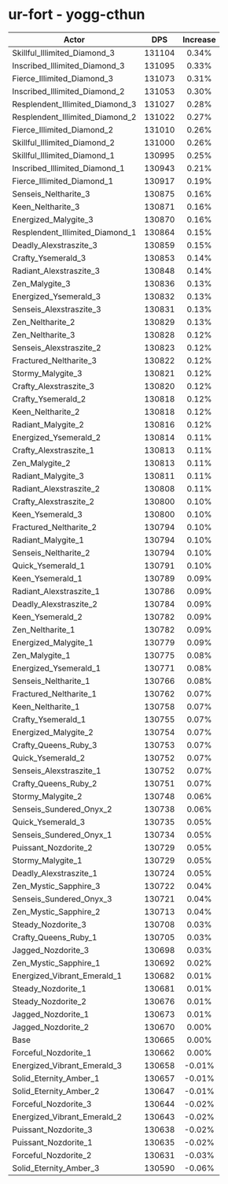 # ur-fort - yogg-cthun
| Actor | DPS | Increase |
|---|:---:|:---:|
|Skillful_Illimited_Diamond_3|131104|0.34%|
|Inscribed_Illimited_Diamond_3|131095|0.33%|
|Fierce_Illimited_Diamond_3|131073|0.31%|
|Inscribed_Illimited_Diamond_2|131053|0.30%|
|Resplendent_Illimited_Diamond_3|131027|0.28%|
|Resplendent_Illimited_Diamond_2|131022|0.27%|
|Fierce_Illimited_Diamond_2|131010|0.26%|
|Skillful_Illimited_Diamond_2|131000|0.26%|
|Skillful_Illimited_Diamond_1|130995|0.25%|
|Inscribed_Illimited_Diamond_1|130943|0.21%|
|Fierce_Illimited_Diamond_1|130917|0.19%|
|Senseis_Neltharite_3|130875|0.16%|
|Keen_Neltharite_3|130871|0.16%|
|Energized_Malygite_3|130870|0.16%|
|Resplendent_Illimited_Diamond_1|130864|0.15%|
|Deadly_Alexstraszite_3|130859|0.15%|
|Crafty_Ysemerald_3|130853|0.14%|
|Radiant_Alexstraszite_3|130848|0.14%|
|Zen_Malygite_3|130836|0.13%|
|Energized_Ysemerald_3|130832|0.13%|
|Senseis_Alexstraszite_3|130831|0.13%|
|Zen_Neltharite_2|130829|0.13%|
|Zen_Neltharite_3|130828|0.12%|
|Senseis_Alexstraszite_2|130823|0.12%|
|Fractured_Neltharite_3|130822|0.12%|
|Stormy_Malygite_3|130821|0.12%|
|Crafty_Alexstraszite_3|130820|0.12%|
|Crafty_Ysemerald_2|130818|0.12%|
|Keen_Neltharite_2|130818|0.12%|
|Radiant_Malygite_2|130816|0.12%|
|Energized_Ysemerald_2|130814|0.11%|
|Crafty_Alexstraszite_1|130813|0.11%|
|Zen_Malygite_2|130813|0.11%|
|Radiant_Malygite_3|130811|0.11%|
|Radiant_Alexstraszite_2|130808|0.11%|
|Crafty_Alexstraszite_2|130800|0.10%|
|Keen_Ysemerald_3|130800|0.10%|
|Fractured_Neltharite_2|130794|0.10%|
|Radiant_Malygite_1|130794|0.10%|
|Senseis_Neltharite_2|130794|0.10%|
|Quick_Ysemerald_1|130791|0.10%|
|Keen_Ysemerald_1|130789|0.09%|
|Radiant_Alexstraszite_1|130786|0.09%|
|Deadly_Alexstraszite_2|130784|0.09%|
|Keen_Ysemerald_2|130782|0.09%|
|Zen_Neltharite_1|130782|0.09%|
|Energized_Malygite_1|130779|0.09%|
|Zen_Malygite_1|130775|0.08%|
|Energized_Ysemerald_1|130771|0.08%|
|Senseis_Neltharite_1|130766|0.08%|
|Fractured_Neltharite_1|130762|0.07%|
|Keen_Neltharite_1|130758|0.07%|
|Crafty_Ysemerald_1|130755|0.07%|
|Energized_Malygite_2|130754|0.07%|
|Crafty_Queens_Ruby_3|130753|0.07%|
|Quick_Ysemerald_2|130752|0.07%|
|Senseis_Alexstraszite_1|130752|0.07%|
|Crafty_Queens_Ruby_2|130751|0.07%|
|Stormy_Malygite_2|130748|0.06%|
|Senseis_Sundered_Onyx_2|130738|0.06%|
|Quick_Ysemerald_3|130735|0.05%|
|Senseis_Sundered_Onyx_1|130734|0.05%|
|Puissant_Nozdorite_2|130729|0.05%|
|Stormy_Malygite_1|130729|0.05%|
|Deadly_Alexstraszite_1|130724|0.05%|
|Zen_Mystic_Sapphire_3|130722|0.04%|
|Senseis_Sundered_Onyx_3|130721|0.04%|
|Zen_Mystic_Sapphire_2|130713|0.04%|
|Steady_Nozdorite_3|130708|0.03%|
|Crafty_Queens_Ruby_1|130705|0.03%|
|Jagged_Nozdorite_3|130698|0.03%|
|Zen_Mystic_Sapphire_1|130692|0.02%|
|Energized_Vibrant_Emerald_1|130682|0.01%|
|Steady_Nozdorite_1|130681|0.01%|
|Steady_Nozdorite_2|130676|0.01%|
|Jagged_Nozdorite_1|130673|0.01%|
|Jagged_Nozdorite_2|130670|0.00%|
|Base|130665|0.00%|
|Forceful_Nozdorite_1|130662|0.00%|
|Energized_Vibrant_Emerald_3|130658|-0.01%|
|Solid_Eternity_Amber_1|130657|-0.01%|
|Solid_Eternity_Amber_2|130647|-0.01%|
|Forceful_Nozdorite_3|130644|-0.02%|
|Energized_Vibrant_Emerald_2|130643|-0.02%|
|Puissant_Nozdorite_3|130638|-0.02%|
|Puissant_Nozdorite_1|130635|-0.02%|
|Forceful_Nozdorite_2|130631|-0.03%|
|Solid_Eternity_Amber_3|130590|-0.06%|
